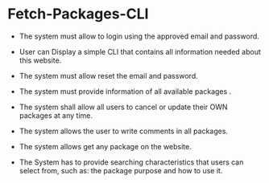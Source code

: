 # Fetch-Packages-CLI
-	 The system must allow to login using the approved email and password.

-	User can Display  a simple CLI that contains all information needed about this website.

- The system must allow reset the email and password.

-  The system must provide information of all available packages .

- The system shall allow all users to cancel or update their OWN packages at any time.

- The system allows the user to write comments in all packages.

- The system allows get any package on the website.

- The System has to provide searching characteristics that users can select from, such
 as: the package purpose and how to use it.

